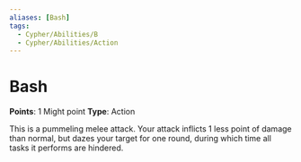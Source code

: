 ```yaml
---
aliases: [Bash]
tags:
  - Cypher/Abilities/B
  - Cypher/Abilities/Action
---
```


# Bash

**Points**: 1 Might point
**Type**: Action

This is a pummeling melee attack. Your attack inflicts 1 less point of damage than normal, but dazes your target for one round, during which time all tasks it performs are hindered.
